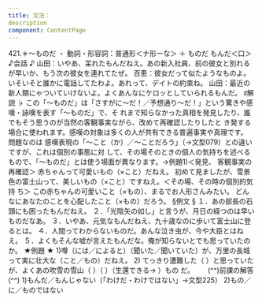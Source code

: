 ```yaml
---
title: 文法：
description
component: ContentPage
---
```



421.＊～ものだ ・
動詞・形容詞：普通形＜ナ形ーな＞ ＋ ものだ
もんだ＜口＞
♪会話 ♪
山田：いやあ、呆れたもんだねえ。あの新入社員、前の彼女と別れるが早いか、もう次の彼女を連れてたぜ。 百恵：彼女だって似たようなものよ。いそいそと誰かに電話してたわよ。あれって、デイトの約束ね。 山田：最近の新人類にゃついていけないよ。よくあんなにケロッとしていられるもんだ。
♯解説 ♭
この「～ものだ」は「さすがに～だ！／予想通り～だ！」という驚きや感嘆・詠嘆を表す「～ものだ」で、そ れまで知らなかった真相を発見したり、誰でもそう思うのが当然の客観事実ながら、改めて再確認したりしたと き発する場合に使われます。感嘆の対象は多くの人が共有できる普遍事実や真理です。
問題なのは 感嘆表現の「～こと（か）／～ことだろう」（→文型079）との違いですが、これは個別の事態に対 して、その場そのときの個人の気持ちを述べるもので、「～ものだ」とは使う場面が異なります。→例題1)＜発見、 客観事実の再確認＞
赤ちゃんって可愛いもの（×こと）だねえ。 初めて見ましたが、雪景色の富士山って、美しいもの（×こと）ですねえ。＜その場、その時の個別的気持
ち＞
この赤ちゃんの可愛いこと（×もの）、まるでお人形さんみたい。 どんなにあなたのことを心配したこと（×もの）だろう。
§例文 §
１．あの部長の石頭にも困ったもんだねえ。
２．「光陰矢の如し」と言うが、月日の経つのは早いものだなあ。
３．いやあ、元気なもんだねえ、九十歳なのに歩いて富士山に登るとは。
４．人間ってわからないものだ。あんな泣き虫が、今や大臣とはねえ。
５．よくもそんな嘘が言えたもんだな。俺が知らないとでも思っていたのか。
★例題 ★
1)噂（には／によると）（聞いた／聞いていた）が、万里の長城って実に壮大な（こと／もの）だねえ。
2) てっきり遭難した（ ）と思っていたが、よくあの吹雪の雪山（ ）（ ）（生還できる→ ）もの
だ。      
(^^)前課の解答(^^)
1)もんだ／もんじゃない（「わけだ・わけではない」→文型225）
2)もの／に／ものではない
